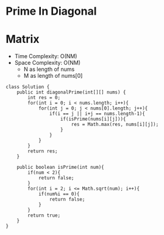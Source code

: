 # Prime In Diagonal

# Matrix

- Time Complexity: O(NM)
- Space Complexity: O(NM)
  - N as length of nums
  - M as length of nums[0]

```
class Solution {
    public int diagonalPrime(int[][] nums) {
        int res = 0;
        for(int i = 0; i < nums.length; i++){
            for(int j = 0; j < nums[0].length; j++){
                if(i == j || i+j == nums.length-1){
                    if(isPrime(nums[i][j])){
                        res = Math.max(res, nums[i][j]);
                    }
                }
            }
        }
        return res;
    }

    public boolean isPrime(int num){
        if(num < 2){
            return false;
        }
        for(int i = 2; i <= Math.sqrt(num); i++){
            if(num%i == 0){
                return false;
            }
        }
        return true;
    }
}
```

